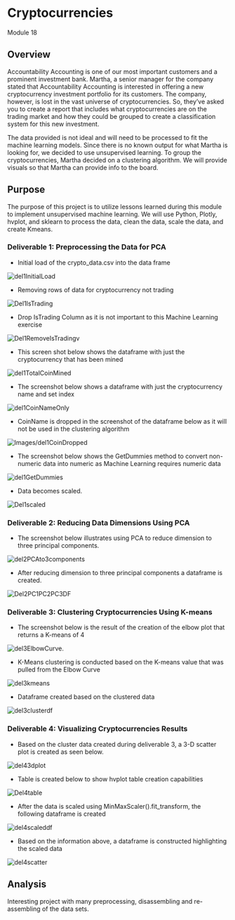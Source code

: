 # Cryptocurrencies
Module 18
## Overview
Accountability Accounting is one of our most important customers and a prominent investment bank.  Martha, a senior manager for the company stated that Accountability Accounting is interested in offering a new cryptocurrency investment portfolio for its customers. The company, however, is lost in the vast universe of cryptocurrencies. So, they’ve asked you to create a report that includes what cryptocurrencies are on the trading market and how they could be grouped to create a classification system for this new investment.

The data provided is not ideal and will need to be processed to fit the machine learning models. Since there is no known output for what Martha is looking for, we decided to use unsupervised learning. To group the cryptocurrencies, Martha decided on a clustering algorithm. We will provide visuals so that Martha can provide info to the board.


## Purpose

The purpose of this project is to utilize lessons learned during this module to implement unsupervised machine learning.  We will use Python, Plotly, hvplot, and sklearn to process the data, clean the data, scale the data, and create Kmeans.

### Deliverable 1: Preprocessing the Data for PCA
* Initial load of the crypto_data.csv into the data frame

![del1InitialLoad](Images/del1InitialLoad.png)

* Removing rows of data for cryptocurrency not trading

![Del1IsTrading](Images/Del1IsTrading.png)

* Drop IsTrading Column as it is not important to this Machine Learning exercise

![Del1RemoveIsTradingv](Images/Del1RemoveIsTrading.png)

* This screen shot below shows the dataframe with just the cryptocurrency that has been mined

![del1TotalCoinMined](Images/del1TotalCoinMined.png)

* The screenshot below shows a dataframe with just the cryptocurrency name and set index

![del1CoinNameOnly](Images/del1CoinNameOnly.png)

* CoinName is dropped in the screenshot of the dataframe below as it will not be used in the clustering algorithm

![Images/del1CoinDropped](Images/del1CoinDropped.png)

* The screenshot below shows the GetDummies method to convert non-numeric data into numeric as Machine Learning requires numeric data

![del1GetDummies](Images/del1GetDummies.png)

* Data becomes scaled.

![Del1scaled](Images/Del1scaled.png)


### Deliverable 2: Reducing Data Dimensions Using PCA

* The screenshot below illustrates using PCA to reduce dimension to three principal components.

![del2PCAto3components](Images/del2PCAto3components.png)

* After reducing dimension to three principal components a dataframe is created.

![Del2PC1PC2PC3DF](Images/Del2PC1PC2PC3DF.png)

### Deliverable 3: Clustering Cryptocurrencies Using K-means

* The screenshot below is the result of the creation of the elbow plot that returns a K-means of 4

![del3ElbowCurve.](Images/del3ElbowCurve.png)

* K-Means clustering is conducted based on the K-means value that was pulled from the Elbow Curve

![del3kmeans](Images/del3kmeans.png)

* Dataframe created based on the clustered data

![del3clusterdf](Images/del3clusterdf.png)


### Deliverable 4: Visualizing Cryptocurrencies Results

* Based on the cluster data created during deliverable 3, a 3-D scatter plot is created as seen below.

![del43dplot](Images/del43dplot.png)

* Table is created below to show hvplot table creation capabilities

![Del4table](Images/Del4table.png)

* After the data is scaled using MinMaxScaler().fit_transform, the following dataframe is created

![del4scaleddf](Images/del4scaleddf.png)

* Based on the information above, a dataframe is constructed highlighting the scaled data

![del4scatter](Images/del4scatter.png)

## Analysis

Interesting project with many preprocessing, disassembling and re-assembling of the data sets.
